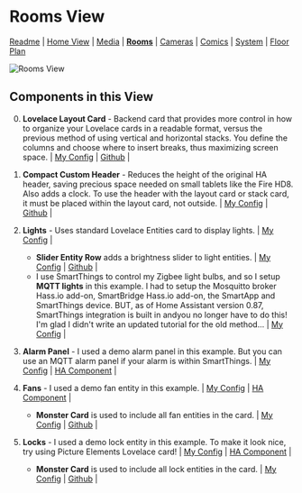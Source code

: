# Rooms View

[Readme](README.md) |
[Home View](home.md) |  [Media](media.md) | [**Rooms**](rooms.md) | [Cameras](cameras.md) | [Comics](comics.md) | [System](system.md) | [Floor Plan](floorplan.md) 

![Rooms View](https://github.com/dnguyen800/home-assistant-configuration-example/blob/master/images/rooms.png?raw=true)


## Components in this View
0) **Lovelace Layout Card** - Backend card that provides more control in how to organize your Lovelace cards in a readable format, versus the previous method of using vertical and horizontal stacks. You define the columns and choose where to insert breaks, thus maximizing screen space. | [My Config](https://github.com/dnguyen800/home-assistant-configuration-example/blob/7a63a37ee0b22a8af947cab6a3688eba5ad6efe3/configuration/ui-lovelace.yaml#L384-L386) | [Github](https://github.com/thomasloven/lovelace-layout-card) |

1) **Compact Custom Header** - Reduces the height of the original HA header, saving precious space needed on small tablets like the Fire HD8. Also adds a clock. To use the header with the layout card or stack card, it must be placed within the layout card, not outside. | [My Config](https://github.com/dnguyen800/home-assistant-configuration-example/blob/7a63a37ee0b22a8af947cab6a3688eba5ad6efe3/configuration/ui-lovelace.yaml#L387-L390) | [Github](https://github.com/maykar/compact-custom-header/) |

2) **Lights** - Uses standard Lovelace Entities card to display lights. | [My Config](https://github.com/dnguyen800/home-assistant-configuration-example/blob/7a63a37ee0b22a8af947cab6a3688eba5ad6efe3/configuration/ui-lovelace.yaml#L391-L409) |
    * **Slider Entity Row** adds a brightness slider to light entities. | [My Config](https://github.com/dnguyen800/home-assistant-configuration-example/blob/7a63a37ee0b22a8af947cab6a3688eba5ad6efe3/configuration/ui-lovelace.yaml#L396-L409) | [Github](https://github.com/thomasloven/lovelace-slider-entity-row) |
    * I use SmartThings to control my Zigbee light bulbs, and so I setup **MQTT lights** in this example. I had to setup the Mosquitto broker Hass.io add-on, SmartBridge Hass.io add-on, the SmartApp and SmartThings device. BUT, as of Home Assistant version 0.87, SmartThings integration is built in andyou no longer have to do this! I'm glad I didn't write an updated tutorial for the old method... | [My Config](https://github.com/dnguyen800/home-assistant-configuration-example/blob/c464015b67898ab87d38762f3f4858ecddc3ea87/configuration/config/lights.yaml#L5-L43) |

3) **Alarm Panel** - I used a demo alarm panel in this example. But you can use an MQTT alarm panel if your alarm is within SmartThings. | [My Config](https://github.com/dnguyen800/home-assistant-configuration-example/blob/7a63a37ee0b22a8af947cab6a3688eba5ad6efe3/configuration/ui-lovelace.yaml#L419-L420) | [HA Component](https://www.home-assistant.io/components/demo/) |

4) **Fans** - I used a demo fan entity in this example. | [My Config](https://github.com/dnguyen800/home-assistant-configuration-example/blob/7a63a37ee0b22a8af947cab6a3688eba5ad6efe3/configuration/ui-lovelace.yaml#L410-L417) | [HA Component](https://www.home-assistant.io/components/demo/) |
    * **Monster Card** is used to include all fan entities in the card. | [My Config](https://github.com/dnguyen800/home-assistant-configuration-example/blob/7a63a37ee0b22a8af947cab6a3688eba5ad6efe3/configuration/ui-lovelace.yaml#L410-L417) | [Github](https://community.home-assistant.io/t/lovelace-bringing-back-entity-filter-monster-card/58701) |

5) **Locks** - I used a demo lock entity in this example. To make it look nice, try using Picture Elements Lovelace card! | [My Config](https://github.com/dnguyen800/home-assistant-configuration-example/blob/7a63a37ee0b22a8af947cab6a3688eba5ad6efe3/configuration/ui-lovelace.yaml#L421-L428) | [HA Component](https://www.home-assistant.io/components/demo/) |
    * **Monster Card** is used to include all lock entities in the card. | [My Config](https://github.com/dnguyen800/home-assistant-configuration-example/blob/7a63a37ee0b22a8af947cab6a3688eba5ad6efe3/configuration/ui-lovelace.yaml#L421-L428) | [Github](https://community.home-assistant.io/t/lovelace-bringing-back-entity-filter-monster-card/58701) |
